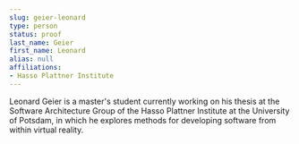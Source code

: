 ```yaml
---
slug: geier-leonard
type: person
status: proof
last_name: Geier
first_name: Leonard
alias: null
affiliations:
- Hasso Plattner Institute
---
```


Leonard Geier is a master's student currently working on his thesis at the Software Architecture Group of the Hasso Plattner Institute at the University of Potsdam, in which he explores methods for developing software from within virtual reality.
